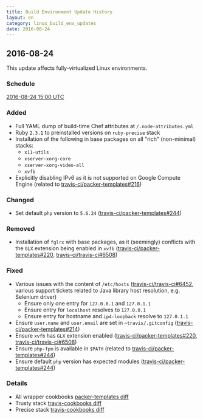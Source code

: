 ```yaml
---
title: Build Environment Update History
layout: en
category: linux_build_env_updates
date: 2016-08-24
---
```


## 2016-08-24

This update affects fully-virtualized Linux environments.

### Schedule

[2016-08-24 15:00 UTC](http://everytimezone.com/#2016-8-24,180,cn3)

### Added

- Full YAML dump of build-time Chef attributes at `/.node-attributes.yml`
- Ruby `2.3.1` to preinstalled versions on `ruby-precise` stack
- Installation of the following in base packages on all "rich" (non-minimal)
  stacks:
  - `x11-utils`
  - `xserver-xorg-core`
  - `xserver-xorg-video-all`
  - `xvfb`
- Explicitly disabling IPv6 as it is not supported on Google Compute Engine
  (related to [travis-ci/packer-templates#216])

### Changed

- Set default `php` version to `5.6.24`
  ([travis-ci/packer-templates#244])

### Removed

- Installation of `fglrx` with base packages, as it (seemingly) conflicts with
    the `GLX` extension being enabled in `xvfb` ([travis-ci/packer-templates#220],
  [travis-ci/travis-ci#6508])

### Fixed

- Various issues with the content of `/etc/hosts` ([travis-ci/travis-ci#6452],
    various support tickets related to Java library host resolution, e.g. Selenium
  driver)
  - Ensure only one entry for `127.0.0.1` and `127.0.1.1`
  - Ensure entry for `localhost` resolves to `127.0.0.1`
  - Ensure entry for hostname and `ip4-loopback` resolve to `127.0.1.1`
- Ensure `user.name` and `user.email` are set in `~travis/.gitconfig`
  ([travis-ci/packer-templates#214])
- Ensure `xvfb` has `GLX` extension enabled ([travis-ci/packer-templates#220],
  [travis-ci/travis-ci#6508])
- Ensure `php-fpm` is available in `$PATH` (related to
  [travis-ci/packer-templates#244])
- Ensure default `php` version has expected modules
  ([travis-ci/packer-templates#244])

### Details

- All wrapper cookbooks [packer-templates diff](https://github.com/travis-ci/packer-templates/compare/ec5e103...02fde03)
- Trusty stack [travis-cookbooks diff](https://github.com/travis-ci/travis-cookbooks/compare/3e0e60d...152b200)
- Precise stack [travis-cookbooks diff](https://github.com/travis-ci/travis-cookbooks/compare/db8067b...f77e708)

[travis-ci/packer-templates#216]: https://github.com/travis-ci/packer-templates/issues/216

[travis-ci/packer-templates#244]: https://github.com/travis-ci/packer-templates/issues/244

[travis-ci/packer-templates#220]: https://github.com/travis-ci/packer-templates/issues/220

[travis-ci/travis-ci#6508]: https://github.com/travis-ci/travis-ci/issues/6508

[travis-ci/travis-ci#6452]: https://github.com/travis-ci/travis-ci/issues/6452

[travis-ci/packer-templates#214]: https://github.com/travis-ci/packer-templates/issues/214
